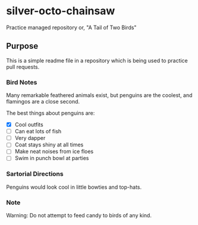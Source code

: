 # silver-octo-chainsaw
Practice managed repository
or, "A Tail of Two Birds"

## Purpose

This is a simple readme file in a repository which is being used to practice pull requests.

### Bird Notes
Many remarkable feathered animals exist, but penguins are the coolest, and flamingos are a close second.

The best things about penguins are:

- [x] Cool outfits
- [ ] Can eat lots of fish
- [ ] Very dapper
- [ ] Coat stays shiny at all times
- [ ] Make neat noises from ice floes
- [ ] Swim in punch bowl at parties

### Sartorial Directions
Penguins would look cool in little bowties and top-hats.

### Note
Warning: Do not attempt to feed candy to birds of any kind.
